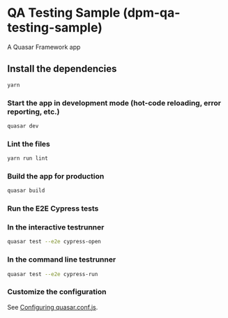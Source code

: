 # QA Testing Sample (dpm-qa-testing-sample)

A Quasar Framework app

## Install the dependencies
```bash
yarn
```

### Start the app in development mode (hot-code reloading, error reporting, etc.)
```bash
quasar dev
```

### Lint the files
```bash
yarn run lint
```

### Build the app for production
```bash
quasar build
```

### Run the E2E Cypress tests
### In the interactive testrunner
```bash
quasar test --e2e cypress-open
```
### In the command line testrunner
```bash
quasar test --e2e cypress-run
```

### Customize the configuration
See [Configuring quasar.conf.js](https://quasar.dev/quasar-cli/quasar-conf-js).
